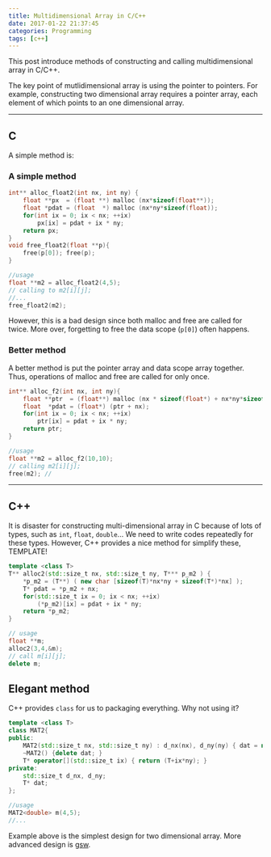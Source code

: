 ```yaml
---
title: Multidimensional Array in C/C++
date: 2017-01-22 21:37:45
categories: Programming
tags: [c++]
---
```


This post introduce methods of constructing and calling multidimensional array in C/C++.

<!--more-->

<!--toc-->

The key point of mutlidimensional array is using the pointer to pointers. For example, constructing two dimensional array requires a pointer array, each element of which points to an one dimensional array. 


------------------

## C
A simple method is:
### A simple method
``` c
int** alloc_float2(int nx, int ny) {
    float **px  = (float **) malloc (nx*sizeof(float**));
    float *pdat = (float  *) malloc (nx*ny*sizeof(float));
    for(int ix = 0; ix < nx; ++ix)
        px[ix] = pdat + ix * ny;
    return px;
}
void free_float2(float **p){
    free(p[0]); free(p);
}

//usage
float **m2 = alloc_float2(4,5);
// calling to m2[i][j];
//...
free_float2(m2);
```
However, this is a bad design since both malloc and free are called for twice. More over, forgetting to free the data scope (`p[0]`) often happens.

### Better method
A better method is put the pointer array and data scope array together. Thus, operations of malloc and free are called for only once.

``` c
int** alloc_f2(int nx, int ny){
    float **ptr  = (float**) malloc (nx * sizeof(float*) + nx*ny*sizeof(float));
    float  *pdat = (float*) (ptr + nx);
    for(int ix = 0; ix < nx; ++ix)
        ptr[ix] = pdat + ix * ny;
    return ptr;
}

//usage
float **m2 = alloc_f2(10,10);
// calling m2[i][j];
free(m2); //
```


------------------

## C++
It is disaster for constructing multi-dimensional array in C because of lots of types, such as `int`, `float`, `double`... We need to write codes repeatedly for these types. However, C++ provides a nice method for simplify these, TEMPLATE!

``` c++
template <class T>
T** alloc2(std::size_t nx, std::size_t ny, T*** p_m2 ) {
    *p_m2 = (T**) ( new char [sizeof(T)*nx*ny + sizeof(T*)*nx] );
    T* pdat = *p_m2 + nx;
    for(std::size_t ix = 0; ix < nx; ++ix)
        (*p_m2)[ix] = pdat + ix * ny;
    return *p_m2;
}

// usage
float **m;
alloc2(3,4,&m);
// call m[i][j];
delete m;
```

## Elegant method
C++ provides `class` for us to packaging everything. Why not using it?

``` c++
template <class T>
class MAT2{
public:
    MAT2(std::size_t nx, std::size_t ny) : d_nx(nx), d_ny(ny) { dat = new T [nx*ny]; }
    ~MAT2() {delete dat; }
    T* operator[](std::size_t ix) { return (T+ix*ny); }
private:
    std::size_t d_nx, d_ny;
    T* dat;
};

//usage
MAT2<double> m(4,5);
//...
```

Example above is the simplest design for two dimensional array. More advanced design is [gsw](https://github.com/sheng09/sheng09.github.io.posts/_posts/multiArray).





